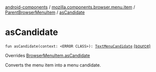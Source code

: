 [android-components](../../index.md) / [mozilla.components.browser.menu.item](../index.md) / [ParentBrowserMenuItem](index.md) / [asCandidate](./as-candidate.md)

# asCandidate

`fun asCandidate(context: <ERROR CLASS>): `[`TextMenuCandidate`](../../mozilla.components.concept.menu.candidate/-text-menu-candidate/index.md) [(source)](https://github.com/mozilla-mobile/android-components/blob/master/components/browser/menu/src/main/java/mozilla/components/browser/menu/item/ParentBrowserMenuItem.kt#L79)

Overrides [BrowserMenuItem.asCandidate](../../mozilla.components.browser.menu/-browser-menu-item/as-candidate.md)

Converts the menu item into a menu candidate.


